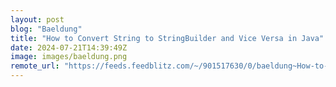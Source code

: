 ```yaml
---
layout: post
blog: "Baeldung"
title: "How to Convert String to StringBuilder and Vice Versa in Java"
date: 2024-07-21T14:39:49Z
image: images/baeldung.png
remote_url: "https://feeds.feedblitz.com/~/901517630/0/baeldung~How-to-Convert-String-to-StringBuilder-and-Vice-Versa-in-Java"
---
```

